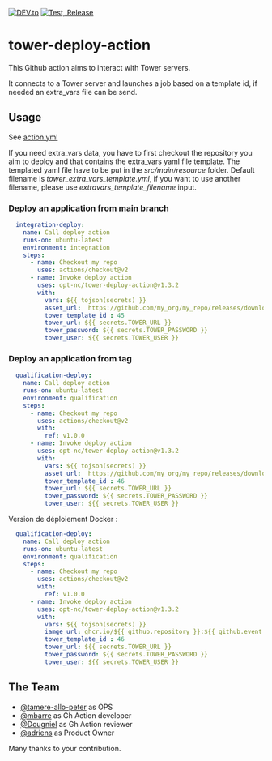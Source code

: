 [![DEV.to](https://img.shields.io/badge/DEV.to%20posts-Speeding%20Up%20Time%20to%20Market%20with%20Custom%20Github%20Actions-blue)](https://dev.to/adriens/speeding-up-time-to-market-with-custom-github-actions-3md0)
[![Test, Release](https://github.com/opt-nc/tower-deploy-action/actions/workflows/test-release.yml/badge.svg)](https://github.com/opt-nc/tower-deploy-action/actions/workflows/test-release.yml)

# tower-deploy-action

This Github action aims to interact with Tower servers.

It connects to a Tower server and launches a job based on a template id, if needed an extra_vars file can be send.

## Usage

See [action.yml](action.yml)

If you need extra_vars data, you have to first checkout the repository you aim to deploy and that contains the extra_vars yaml file template. 
The templated yaml file have to be put in the *src/main/resource* folder. 
Default filename is *tower_extra_vars_template.yml*, if you want to use another filename, please use *extravars_template_filename* input.

### Deploy an application from main branch

```yaml
  integration-deploy:
    name: Call deploy action
    runs-on: ubuntu-latest
    environment: integration
    steps:
      - name: Checkout my repo
        uses: actions/checkout@v2
      - name: Invoke deploy action
        uses: opt-nc/tower-deploy-action@v1.3.2
        with:
          vars: ${{ tojson(secrets) }}
          asset_url:  https://github.com/my_org/my_repo/releases/download/integration/my_app.jar
          tower_template_id : 45
          tower_url: ${{ secrets.TOWER_URL }}
          tower_password: ${{ secrets.TOWER_PASSWORD }}
          tower_user: ${{ secrets.TOWER_USER }}
```

### Deploy an application from tag

```yaml
  qualification-deploy:
    name: Call deploy action
    runs-on: ubuntu-latest
    environment: qualification
    steps:
      - name: Checkout my repo
        uses: actions/checkout@v2
        with:
          ref: v1.0.0
      - name: Invoke deploy action
        uses: opt-nc/tower-deploy-action@v1.3.2
        with:
          vars: ${{ tojson(secrets) }}
          asset_url:  https://github.com/my_org/my_repo/releases/download/1.0.0/my_app.jar
          tower_template_id : 46
          tower_url: ${{ secrets.TOWER_URL }}
          tower_password: ${{ secrets.TOWER_PASSWORD }}
          tower_user: ${{ secrets.TOWER_USER }}
```

Version de déploiement Docker : 


```yaml
  qualification-deploy:
    name: Call deploy action
    runs-on: ubuntu-latest
    environment: qualification
    steps:
      - name: Checkout my repo
        uses: actions/checkout@v2
        with:
          ref: v1.0.0
      - name: Invoke deploy action
        uses: opt-nc/tower-deploy-action@v1.3.2
        with:
          vars: ${{ tojson(secrets) }}
          iamge_url: ghcr.io/${{ github.repository }}:${{ github.event.release.tag_name }}
          tower_template_id : 46
          tower_url: ${{ secrets.TOWER_URL }}
          tower_password: ${{ secrets.TOWER_PASSWORD }}
          tower_user: ${{ secrets.TOWER_USER }}
```

## The Team
- [@tamere-allo-peter](https://github.com/tamere-allo-peter) as OPS
- [@mbarre](https://github.com/mbarre) as Gh Action developer
- [@Dougniel](https://github.com/Dougniel) as Gh Action reviewer
- [@adriens](https://github.com/adriens) as Product Owner

Many thanks to your contribution.
